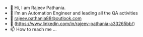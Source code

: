 - 👋 Hi, I am Rajeev Pathania. 
- 👀 I’m an Automation Engineer and leading all the QA activities 
- 🌱 rajeev.pathania88@outlook.com
- 💞️ (https://www.linkedin.com/in/rajeev-pathania-a33265bb/)
- 📫 How to reach me ...

<!---
rajeev213149/rajeev213149 is a ✨ special ✨ repository because its `README.md` (this file) appears on your GitHub profile.
You can click the Preview link to take a look at your changes.
--->
